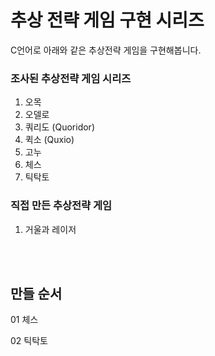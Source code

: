 # 추상 전략 게임 구현 시리즈
C언어로 아래와 같은 추상전략 게임을 구현해봅니다.

### 조사된 추상전략 게임 시리즈
1. 오목
2. 오델로
3. 쿼리도 (Quoridor)
4. 퀵소 (Quxio)
5. 고누
6. 체스
7. 틱탁토

### 직접 만든 추상전략 게임
1. 거울과 레이저

<br><br>

## 만들 순서

01 체스

02 틱탁토
